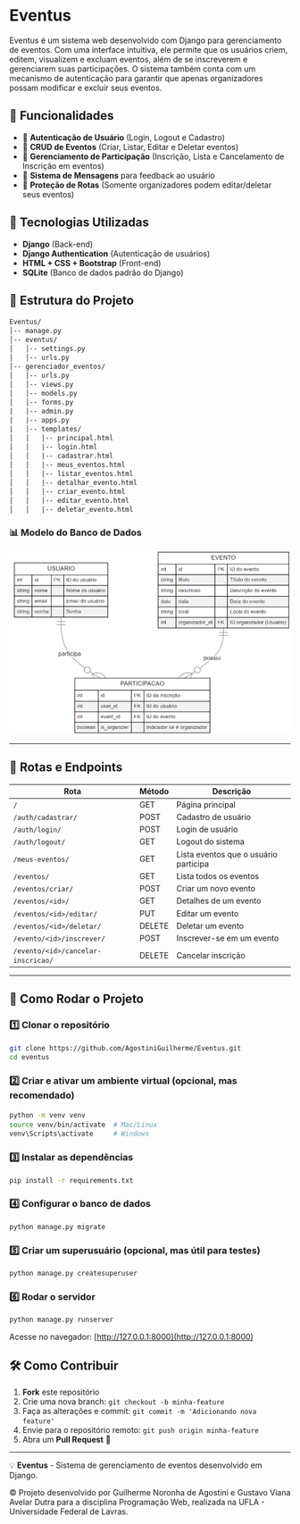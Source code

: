 # Eventus 

Eventus é um sistema web desenvolvido com Django para gerenciamento de eventos. Com uma interface intuitiva, ele permite que os usuários criem, editem, visualizem e excluam eventos, além de se inscreverem e gerenciarem suas participações. O sistema também conta com um mecanismo de autenticação para garantir que apenas organizadores possam modificar e excluir seus eventos.

## 📌 Funcionalidades

- 🔹 **Autenticação de Usuário** (Login, Logout e Cadastro)
- 🔹 **CRUD de Eventos** (Criar, Listar, Editar e Deletar eventos)
- 🔹 **Gerenciamento de Participação** (Inscrição, Lista e Cancelamento de Inscrição em eventos)
- 🔹 **Sistema de Mensagens** para feedback ao usuário
- 🔹 **Proteção de Rotas** (Somente organizadores podem editar/deletar seus eventos)

## 🚀 Tecnologias Utilizadas

- **Django** (Back-end)
- **Django Authentication** (Autenticação de usuários)
- **HTML + CSS + Bootstrap** (Front-end)
- **SQLite** (Banco de dados padrão do Django)



## 📂 Estrutura do Projeto

```
Eventus/
│-- manage.py
│-- eventus/
│   │-- settings.py
│   │-- urls.py
│-- gerenciador_eventos/
│   │-- urls.py
│   │-- views.py
│   │-- models.py
│   │-- forms.py
|   |-- admin.py
|   |-- apps.py
|   │-- templates/
│   │   |-- principal.html
│   │   |-- login.html
│   │   |-- cadastrar.html
│   │   |-- meus_eventos.html
│   │   |-- listar_eventos.html
│   │   |-- detalhar_evento.html
│   │   |-- criar_evento.html
│   │   |-- editar_evento.html
│   │   |-- deletar_evento.html
```


### 📊 Modelo do Banco de Dados  

![BD Eventus](imagens/eventus.png)

---

## 🔗 **Rotas e Endpoints**

| Rota | Método | Descrição |
|------|--------|-------------|
| `/` | GET | Página principal |
| `/auth/cadastrar/` | POST | Cadastro de usuário |
| `/auth/login/` | POST | Login de usuário |
| `/auth/logout/` | GET | Logout do sistema |
| `/meus-eventos/` | GET | Lista eventos que o usuário participa |
| `/eventos/` | GET | Lista todos os eventos |
| `/eventos/criar/` | POST | Criar um novo evento |
| `/eventos/<id>/` | GET | Detalhes de um evento |
| `/eventos/<id>/editar/` | PUT | Editar um evento |
| `/eventos/<id>/deletar/` | DELETE | Deletar um evento |
| `/evento/<id>/inscrever/` | POST | Inscrever-se em um evento |
| `/evento/<id>/cancelar-inscricao/` | DELETE | Cancelar inscrição |

---

## 📌 Como Rodar o Projeto

### 1️⃣ Clonar o repositório
```bash
git clone https://github.com/AgostiniGuilherme/Eventus.git
cd eventus
```

### 2️⃣ Criar e ativar um ambiente virtual (opcional, mas recomendado)
```bash
python -m venv venv
source venv/bin/activate  # Mac/Linux
venv\Scripts\activate     # Windows
```

### 3️⃣ Instalar as dependências
```bash
pip install -r requirements.txt
```

### 4️⃣ Configurar o banco de dados
```bash
python manage.py migrate
```

### 5️⃣ Criar um superusuário (opcional, mas útil para testes)
```bash
python manage.py createsuperuser
```

### 6️⃣ Rodar o servidor
```bash
python manage.py runserver
```
Acesse no navegador: [http://127.0.0.1:8000](http://127.0.0.1:8000)

## 🛠 Como Contribuir
1. **Fork** este repositório
2. Crie uma nova branch: `git checkout -b minha-feature`
3. Faça as alterações e commit: `git commit -m 'Adicionando nova feature'`
4. Envie para o repositório remoto: `git push origin minha-feature`
5. Abra um **Pull Request** 🚀

---
💡 **Eventus** - Sistema de gerenciamento de eventos desenvolvido em Django. 

© Projeto desenvolvido por Guilherme Noronha de Agostini e Gustavo Viana Avelar Dutra para a disciplina Programação Web, realizada na UFLA - Universidade Federal de Lavras.

